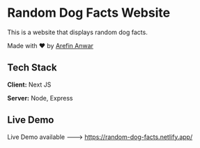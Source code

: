 
# Random Dog Facts Website

This is a website that displays random dog facts. 



Made with ❤️ by [Arefin Anwar](https://www.facebook.com/arefin.anwar.71)
## Tech Stack

**Client:** Next JS

**Server:** Node, Express


## Live Demo
Live Demo available ---> https://random-dog-facts.netlify.app/
